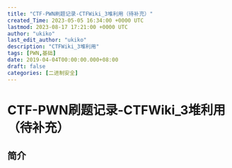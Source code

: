 ```yaml
---
title: "CTF-PWN刷题记录-CTFWiki_3堆利用（待补充）"
created_Time: 2023-05-05 16:34:00 +0000 UTC
lastmod: 2023-08-17 17:21:00 +0000 UTC
author: "ukiko"
last_edit_author: "ukiko"
description: "CTFWiki_3堆利用"
tags: [PWN,基础]
date: 2019-04-04T00:00:00.000+08:00
draft: false
categories: [二进制安全]
---
```


# CTF-PWN刷题记录-CTFWiki_3堆利用（待补充）

## 简介

